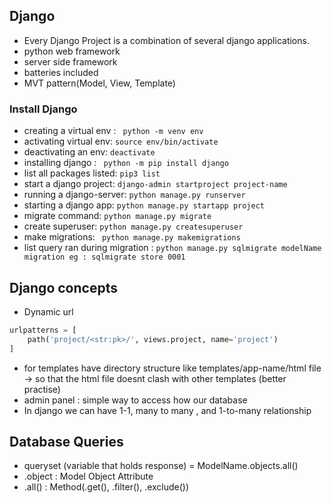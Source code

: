 ## Django

- Every Django Project is a combination of several django applications.
- python web framework
- server side framework
- batteries included
- MVT pattern(Model, View, Template)


### Install Django
- creating a virtual env : ` python -m venv env`
- activating virtual env:  `source env/bin/activate`
- deactivating an env: `deactivate`
- installing django : ` python -m pip install django`
- list all packages listed: `pip3 list`
- start a django project: `django-admin startproject project-name`
- running a django-server:  `python manage.py runserver`
- starting a django app: `python manage.py startapp project`
- migrate command: `python manage.py migrate`
- create superuser: `python manage.py createsuperuser`
- make migrations: ` python manage.py makemigrations`
- list query ran during migration : `python manage.py sqlmigrate modelName migration eg : sqlmigrate store 0001`

## Django concepts
- Dynamic url 
```python
urlpatterns = [
    path('project/<str:pk>/', views.project, name='project')
]
```
- for templates have directory structure like templates/app-name/html file -> so that the html file doesnt clash with other templates (better practise)
- admin panel : simple way to access how our database
- In django we can have 1-1, many to many , and 1-to-many relationship

## Database Queries
- queryset (variable that holds response) = ModelName.objects.all() 
- .object : Model Object Attribute
- .all() : Method(.get(), .filter(), .exclude())